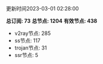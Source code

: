 更新时间2023-03-01 02:28:00

**总订阅: 73**
**总节点: 1204**
**有效节点: 438**
- v2ray节点: 285
- ss节点: 117
- trojan节点: 31
- ssr节点: 5
